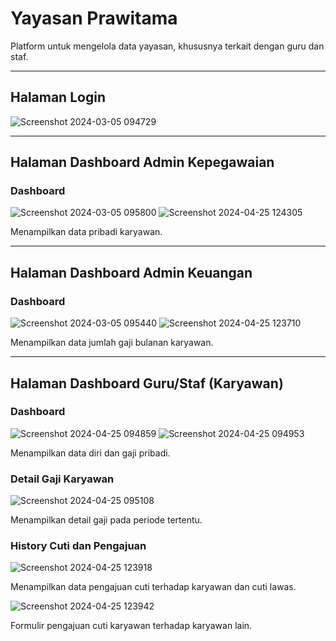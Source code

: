 <h1>Yayasan Prawitama</h1>
<p>
  Platform untuk mengelola data yayasan, khususnya terkait dengan guru dan staf.
</p>
<hr />
<h2>Halaman Login</h2>

![Screenshot 2024-03-05 094729](https://github.com/mulkihafizh/yayasan-prawitama-fe/assets/91298960/767d5b17-d49e-4e2b-b8e3-23bc4523a8f7)
<hr />
<h2>Halaman Dashboard Admin Kepegawaian</h2>
<h3>Dashboard</h3>

![Screenshot 2024-03-05 095800](https://github.com/mulkihafizh/yayasan-prawitama-fe/assets/91298960/8c56d631-77af-477f-8561-1d961f3f2e3f)
![Screenshot 2024-04-25 124305](https://github.com/mulkihafizh/yayasan-prawitama-fe/assets/91298960/c2021715-bdbb-4db3-bc89-64139429656b)
<p>Menampilkan data pribadi karyawan.</p>
<hr/>
<h2>Halaman Dashboard Admin Keuangan</h2>
<h3>Dashboard</h3>

![Screenshot 2024-03-05 095440](https://github.com/mulkihafizh/yayasan-prawitama-fe/assets/91298960/670539e8-66d1-4a5e-9ee2-df63aae8c9fc)
![Screenshot 2024-04-25 123710](https://github.com/mulkihafizh/yayasan-prawitama-fe/assets/91298960/ae2b024e-9c48-4ef4-9ea9-c6f42efc3911)
<p>Menampilkan data jumlah gaji bulanan karyawan.</p>
<hr/>
<h2>Halaman Dashboard Guru/Staf (Karyawan)</h2>
<h3>Dashboard</h3>

![Screenshot 2024-04-25 094859](https://github.com/mulkihafizh/yayasan-prawitama-fe/assets/91298960/b0042faf-4d24-4f85-9a73-a1aa2c40c53b)
![Screenshot 2024-04-25 094953](https://github.com/mulkihafizh/yayasan-prawitama-fe/assets/91298960/5a732c92-cb5b-42d9-8071-d890c0edb579)
<p>Menampilkan data diri dan gaji pribadi.</p>
<h3>Detail Gaji Karyawan</h3>

![Screenshot 2024-04-25 095108](https://github.com/mulkihafizh/yayasan-prawitama-fe/assets/91298960/28d6481b-9c65-4139-9f0f-4b5287308bc1)
<p>Menampilkan detail gaji pada periode tertentu.</p>
<h3>History Cuti dan Pengajuan</h3>

![Screenshot 2024-04-25 123918](https://github.com/mulkihafizh/yayasan-prawitama-fe/assets/91298960/f531f292-f204-4051-afc2-8160c4bf70ad)
<p>Menampilkan data pengajuan cuti terhadap karyawan dan cuti lawas.</p>

![Screenshot 2024-04-25 123942](https://github.com/mulkihafizh/yayasan-prawitama-fe/assets/91298960/1b2bfe05-1eee-4585-a769-02492bd781b8)
<p>Formulir pengajuan cuti karyawan terhadap karyawan lain.</p>

